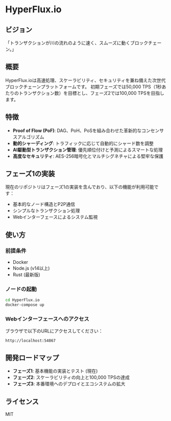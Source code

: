 # HyperFlux.io

## ビジョン
「トランザクションが川の流れのように速く、スムーズに動くブロックチェーン。」

## 概要
HyperFlux.ioは高速処理、スケーラビリティ、セキュリティを兼ね備えた次世代ブロックチェーンプラットフォームです。
初期フェーズでは50,000 TPS（1秒あたりのトランザクション数）を目標とし、フェーズ2では100,000 TPSを目指します。

## 特徴
- **Proof of Flow (PoF)**: DAG、PoH、PoSを組み合わせた革新的なコンセンサスアルゴリズム
- **動的シャーディング**: トラフィックに応じて自動的にシャード数を調整
- **AI駆動型トランザクション管理**: 優先順位付けと予測によるスマートな処理
- **高度なセキュリティ**: AES-256暗号化とマルチシグネチャによる堅牢な保護

## フェーズ1の実装
現在のリポジトリはフェーズ1の実装を含んでおり、以下の機能が利用可能です：
- 基本的なノード構造とP2P通信
- シンプルなトランザクション処理
- Webインターフェースによるシステム監視

## 使い方

### 前提条件
- Docker
- Node.js (v14以上)
- Rust (最新版)

### ノードの起動
```bash
cd HyperFlux.io
docker-compose up
```

### Webインターフェースへのアクセス
ブラウザで以下のURLにアクセスしてください：
```
http://localhost:54867
```

## 開発ロードマップ
- **フェーズ1**: 基本機能の実装とテスト (現在)
- **フェーズ2**: スケーラビリティの向上と100,000 TPSの達成
- **フェーズ3**: 本番環境へのデプロイとエコシステムの拡大

## ライセンス
MIT